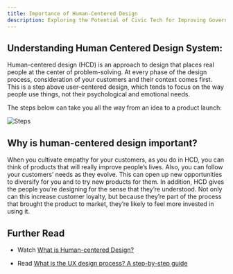 ```yaml
---
title: Importance of Human-Centered Design
description: Exploring the Potential of Civic Tech for Improving Government Services
---
```

## Understanding Human Centered Design System:
Human-centered design (HCD) is an approach to design that places real people at the center of problem-solving. At every phase of the design process, consideration of your customers and their context comes first. This is a step above user-centered design, which tends to focus on the way people use things, not their psychological and emotional needs.

The steps below can take you all the way from an idea to a product launch:

![Steps](/assets/image.png)



## Why is human-centered design important?
When you cultivate empathy for your customers, as you do in HCD, you can think of products that will really improve people’s lives. Also, you can follow your customers’ needs as they evolve. This can open up new opportunities to diversify for you and to try new products for them. In addition, HCD gives the people you’re designing for the sense that they’re understood. Not only can this increase customer loyalty, but because they’re part of the process that brought the product to market, they’re likely to feel more invested in using it.

## Further Read
- Watch [What is Human-centered Design?](https://vimeo.com/106505300)

- Read [What is the UX design process? A step-by-step guide](https://www.uxdesigninstitute.com/blog/ux-design-process/)